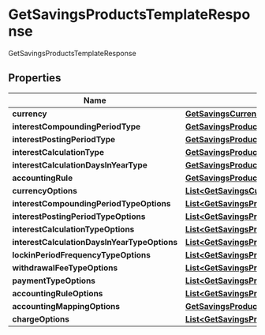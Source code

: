 

# GetSavingsProductsTemplateResponse

GetSavingsProductsTemplateResponse
## Properties

Name | Type | Description | Notes
------------ | ------------- | ------------- | -------------
**currency** | [**GetSavingsCurrency**](GetSavingsCurrency.md) |  |  [optional]
**interestCompoundingPeriodType** | [**GetSavingsProductsInterestCompoundingPeriodType**](GetSavingsProductsInterestCompoundingPeriodType.md) |  |  [optional]
**interestPostingPeriodType** | [**GetSavingsProductsInterestPostingPeriodType**](GetSavingsProductsInterestPostingPeriodType.md) |  |  [optional]
**interestCalculationType** | [**GetSavingsProductsInterestCalculationType**](GetSavingsProductsInterestCalculationType.md) |  |  [optional]
**interestCalculationDaysInYearType** | [**GetSavingsProductsInterestCalculationDaysInYearType**](GetSavingsProductsInterestCalculationDaysInYearType.md) |  |  [optional]
**accountingRule** | [**GetSavingsProductsTemplateAccountingRule**](GetSavingsProductsTemplateAccountingRule.md) |  |  [optional]
**currencyOptions** | [**List&lt;GetSavingsCurrency&gt;**](GetSavingsCurrency.md) |  |  [optional]
**interestCompoundingPeriodTypeOptions** | [**List&lt;GetSavingsProductsInterestCompoundingPeriodType&gt;**](GetSavingsProductsInterestCompoundingPeriodType.md) |  |  [optional]
**interestPostingPeriodTypeOptions** | [**List&lt;GetSavingsProductsInterestPostingPeriodType&gt;**](GetSavingsProductsInterestPostingPeriodType.md) |  |  [optional]
**interestCalculationTypeOptions** | [**List&lt;GetSavingsProductsInterestCalculationType&gt;**](GetSavingsProductsInterestCalculationType.md) |  |  [optional]
**interestCalculationDaysInYearTypeOptions** | [**List&lt;GetSavingsProductsInterestCalculationDaysInYearType&gt;**](GetSavingsProductsInterestCalculationDaysInYearType.md) |  |  [optional]
**lockinPeriodFrequencyTypeOptions** | [**List&lt;GetSavingsProductsLockinPeriodFrequencyTypeOptions&gt;**](GetSavingsProductsLockinPeriodFrequencyTypeOptions.md) |  |  [optional]
**withdrawalFeeTypeOptions** | [**List&lt;GetSavingsProductsWithdrawalFeeTypeOptions&gt;**](GetSavingsProductsWithdrawalFeeTypeOptions.md) |  |  [optional]
**paymentTypeOptions** | [**List&lt;GetSavingsProductsPaymentTypeOptions&gt;**](GetSavingsProductsPaymentTypeOptions.md) |  |  [optional]
**accountingRuleOptions** | [**List&lt;GetSavingsProductsTemplateAccountingRule&gt;**](GetSavingsProductsTemplateAccountingRule.md) |  |  [optional]
**accountingMappingOptions** | [**GetSavingsProductsAccountingMappingOptions**](GetSavingsProductsAccountingMappingOptions.md) |  |  [optional]
**chargeOptions** | [**List&lt;GetSavingsProductsChargeOptions&gt;**](GetSavingsProductsChargeOptions.md) |  |  [optional]




